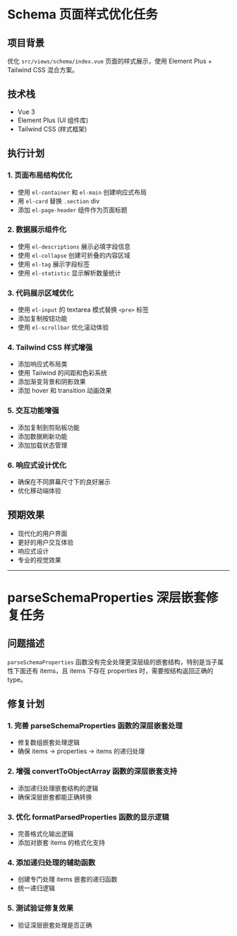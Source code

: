 # Schema 页面样式优化任务

## 项目背景

优化 `src/views/schema/index.vue` 页面的样式展示，使用 Element Plus + Tailwind CSS 混合方案。

## 技术栈

- Vue 3
- Element Plus (UI 组件库)
- Tailwind CSS (样式框架)

## 执行计划

### 1. 页面布局结构优化

- 使用 `el-container` 和 `el-main` 创建响应式布局
- 用 `el-card` 替换 `.section` div
- 添加 `el-page-header` 组件作为页面标题

### 2. 数据展示组件化

- 使用 `el-descriptions` 展示必填字段信息
- 使用 `el-collapse` 创建可折叠的内容区域
- 使用 `el-tag` 展示字段标签
- 使用 `el-statistic` 显示解析数量统计

### 3. 代码展示区域优化

- 使用 `el-input` 的 textarea 模式替换 `<pre>` 标签
- 添加复制按钮功能
- 使用 `el-scrollbar` 优化滚动体验

### 4. Tailwind CSS 样式增强

- 添加响应式布局类
- 使用 Tailwind 的间距和色彩系统
- 添加渐变背景和阴影效果
- 添加 hover 和 transition 动画效果

### 5. 交互功能增强

- 添加复制到剪贴板功能
- 添加数据刷新功能
- 添加加载状态管理

### 6. 响应式设计优化

- 确保在不同屏幕尺寸下的良好展示
- 优化移动端体验

## 预期效果

- 现代化的用户界面
- 更好的用户交互体验
- 响应式设计
- 专业的视觉效果

---

# parseSchemaProperties 深层嵌套修复任务

## 问题描述

`parseSchemaProperties` 函数没有完全处理更深层级的嵌套结构，特别是当子属性下面还有 items，且 items 下存在 properties 时，需要按结构返回正确的 type。

## 修复计划

### 1. 完善 parseSchemaProperties 函数的深层嵌套处理

- 修复数组嵌套处理逻辑
- 确保 items -> properties -> items 的递归处理

### 2. 增强 convertToObjectArray 函数的深层嵌套支持

- 添加递归处理嵌套结构的逻辑
- 确保深层嵌套都能正确转换

### 3. 优化 formatParsedProperties 函数的显示逻辑

- 完善格式化输出逻辑
- 添加对嵌套 items 的格式化支持

### 4. 添加递归处理的辅助函数

- 创建专门处理 items 嵌套的递归函数
- 统一递归逻辑

### 5. 测试验证修复效果

- 验证深层嵌套处理是否正确

